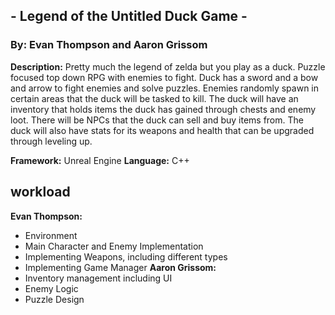 ## - Legend of the Untitled Duck Game - 
### By: Evan Thompson and Aaron Grissom

**Description:** Pretty much the legend of zelda but you play as a duck. Puzzle focused top down RPG with
enemies to fight. Duck has a sword and a bow and arrow to fight enemies and solve puzzles.
Enemies randomly spawn in certain areas that the duck will be tasked to kill. The duck will have
an inventory that holds items the duck has gained through chests and enemy loot. There will be
NPCs that the duck can sell and buy items from. The duck will also have stats for its weapons
and health that can be upgraded through leveling up.

**Framework:** Unreal Engine
**Language:** C++

## workload
**Evan Thompson:**
- Environment
- Main Character and Enemy Implementation
- Implementing Weapons, including different types
- Implementing Game Manager
**Aaron Grissom:**
- Inventory management including UI
- Enemy Logic
- Puzzle Design